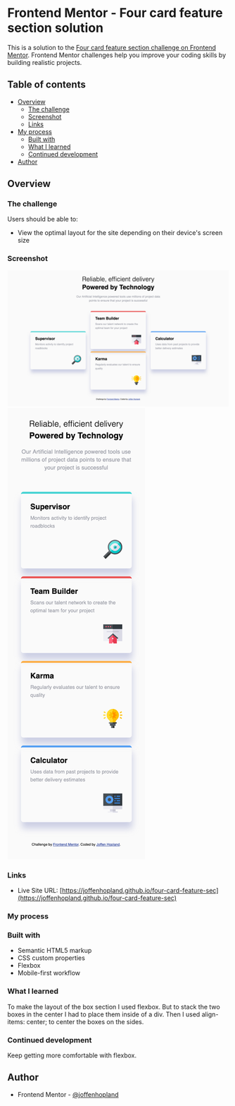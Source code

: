 # Frontend Mentor - Four card feature section solution

This is a solution to the [Four card feature section challenge on Frontend Mentor](https://www.frontendmentor.io/challenges/four-card-feature-section-weK1eFYK). Frontend Mentor challenges help you improve your coding skills by building realistic projects.

## Table of contents

- [Overview](#overview)
  - [The challenge](#the-challenge)
  - [Screenshot](#screenshot)
  - [Links](#links)
- [My process](#my-process)
  - [Built with](#built-with)
  - [What I learned](#what-i-learned)
  - [Continued development](#continued-development)
- [Author](#author)

## Overview

### The challenge

Users should be able to:

- View the optimal layout for the site depending on their device's screen size

### Screenshot

![](./screenshot-desktop.png)
![](./screenshot-mobile.png)

### Links

- Live Site URL: [https://joffenhopland.github.io/four-card-feature-sec](https://joffenhopland.github.io/four-card-feature-sec)

### My process

### Built with

- Semantic HTML5 markup
- CSS custom properties
- Flexbox
- Mobile-first workflow

### What I learned

To make the layout of the box section I used flexbox. But to stack the two boxes in the center I had to place them inside of a div. Then I used align-items: center; to center the boxes on the sides.

### Continued development

Keep getting more comfortable with flexbox.

## Author

- Frontend Mentor - [@joffenhopland](https://www.frontendmentor.io/profile/Joffenhopland)
